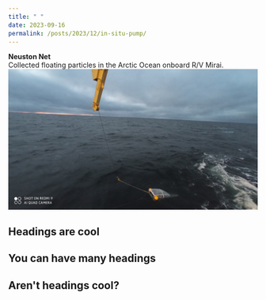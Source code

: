 ```yaml
---
title: " "
date: 2023-09-16
permalink: /posts/2023/12/in-situ-pump/
---
```

**Neuston Net** <br> Collected floating particles in the Arctic Ocean onboard R/V Mirai. <br/><img src='/images/mirai-neuston.png'>  

## Headings are cool

## You can have many headings  
## Aren't headings cool?
